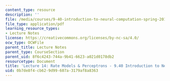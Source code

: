 ```yaml
---
content_type: resource
description: ''
file: /media/courses/9-40-introduction-to-neural-computation-spring-2018/0b7de8f4cb629d99607a3179af8a8363_MIT9_40S18_Lec14.pdf
file_type: application/pdf
learning_resource_types:
- Lecture Notes
license: https://creativecommons.org/licenses/by-nc-sa/4.0/
ocw_type: OCWFile
parent_title: Lecture Notes
parent_type: CourseSection
parent_uid: 8f6c4243-744a-9b41-6623-a021d0178db2
resourcetype: Document
title: 'Lecture 14: Rate Models & Perceptrons - 9.40 Introduction to Neural Computation'
uid: 0b7de8f4-cb62-9d99-607a-3179af8a8363
---
```

